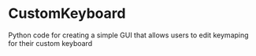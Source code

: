 # CustomKeyboard
Python code for creating a simple GUI that allows users to edit keymaping for their custom keyboard
